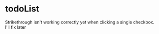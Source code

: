 # todoList
Strikethrough isn't working correctly yet when clicking a single checkbox. I'll fix later
